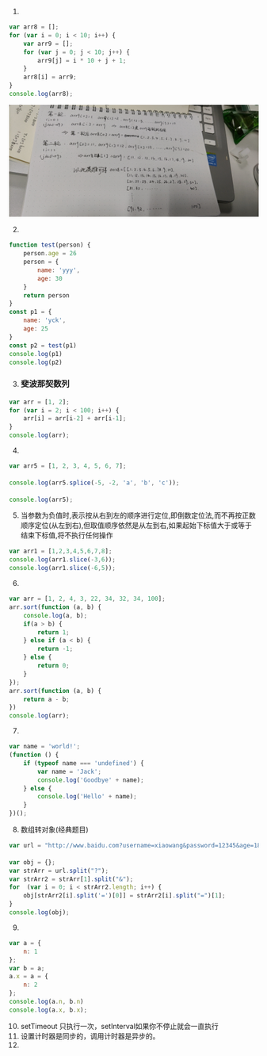 1. 

```js
var arr8 = [];
for (var i = 0; i < 10; i++) {
    var arr9 = [];
    for (var j = 0; j < 10; j++) {
        arr9[j] = i * 10 + j + 1;
    }
    arr8[i] = arr9;
}
console.log(arr8);
```

![image-20210322195325780](代码面试题.assets/image-20210322195325780.png)



2. 

```js
function test(person) {
    person.age = 26
    person = {
        name: 'yyy',
        age: 30
    }
    return person
}
const p1 = {
    name: 'yck',
    age: 25
}
const p2 = test(p1)
console.log(p1)
console.log(p2)
```





3. ### 斐波那契数列

```js
var arr = [1, 2];
for (var i = 2; i < 100; i++) {
    arr[i] = arr[i-2] + arr[i-1];
}
console.log(arr);
```



4. 

```js
var arr5 = [1, 2, 3, 4, 5, 6, 7];

console.log(arr5.splice(-5, -2, 'a', 'b', 'c'));

console.log(arr5);
```



5. 当参数为负值时,表示按从右到左的顺序进行定位,即倒数定位法,而不再按正数顺序定位(从左到右),但取值顺序依然是从左到右,如果起始下标值大于或等于结束下标值,将不执行任何操作

```js
var arr1 = [1,2,3,4,5,6,7,8];
console.log(arr1.slice(-3,6));
console.log(arr1.slice(-6,5));
```



6. 

```js
var arr = [1, 2, 4, 3, 22, 34, 32, 34, 100];
arr.sort(function (a, b) {
    console.log(a, b);
    if(a > b) {
        return 1;
    } else if (a < b) {
        return -1;
    } else {
        return 0;
    }
});
arr.sort(function (a, b) {
    return a - b;
})
console.log(arr);
```



7. 

```js
var name = 'world!';
(function () {
    if (typeof name === 'undefined') {
        var name = 'Jack';
        console.log('Goodbye' + name);
    } else {
        console.log('Hello' + name);
    }
})();
```



8. 数组转对象(经典题目)

```js
var url = "http://www.baidu.com?username=xiaowang&password=12345&age=18&sex=女&score=90";

var obj = {};
var strArr = url.split("?");
var strArr2 = strArr[1].split("&");
for  (var i = 0; i < strArr2.length; i++) {
    obj[strArr2[i].split('=')[0]] = strArr2[i].split("=")[1];
}
console.log(obj);
```





9. 

```js
var a = {
    n: 1
};
var b = a;
a.x = a = {
    n: 2
};
console.log(a.n, b.n)
console.log(a.x, b.x);
```



10. setTimeout 只执行一次，setInterval如果你不停止就会一直执行
11. 设置计时器是同步的，调用计时器是异步的。
12. 


